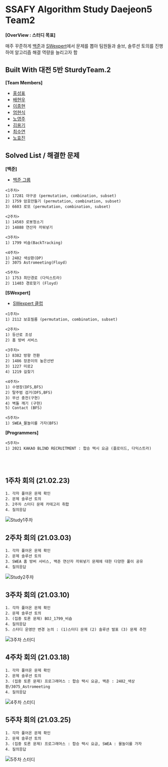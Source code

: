 # SSAFY Algorithm Study Daejeon5 Team2 
**[OverView : 스터디 목표]**

매주 꾸준하게 [백준](https://www.acmicpc.net)과 [SWexpert](https://swexpertacademy.com/main/main.do)에서 문제를 뽑아 팀원들과 솔브, 솔루션 토의를 진행하여 알고리즘 해결 역량을 늘리고자 함 

## Built With 대전 5반 SturdyTeam.2
**[Team Members]**
* [홍성표](https://github.com/seongpyoHong)
* [배현우](https://github.com/bae-hyeon-woo)
* [이종현](https://github.com/kepler5310)
* [엄현식](https://github.com/Umhyunsik)
* [노영주](https://github.com/Y0ungZ)
* [김용기](https://github.com/KIMYONGGEE) 
* [최수연](https://github.com/SuyeonChoi)
* [노효진](https://github.com/NOHYOJIN)

## Solved List / 해결한 문제
**[백준]**
* [백준 그룹](https://www.acmicpc.net/group/10394) 

```
<1주차>
1) 17281 야구공 (permutation, combination, subset)
2) 1759 암호만들기 (permutation, combination, subset)
3) 6603 로또 (permutation, combination, subset)

<2주차>
1) 14503 로봇청소기
2) 14888 연산자 끼워넣기

<3주차>
1) 1799 비숍(BackTracking)

<4주차>
1) 2482 색상환(DP)
2) 3075 Astromeeting(Floyd)

<5주차>
1) 1753 최단경로 (다익스트라)
2) 11403 경로찾기 (Floyd)
```
**[SWexpert]**  
* [SWexpert 클럽](https://swexpertacademy.com/main/talk/solvingClub/clubView.do?solveclubId=AXe6MIfaWOcDFAS5) 

```
<1주차>
1) 2112 보호필름 (permutation, combination, subset)

<2주차>
1) 등산로 조성
2) 홈 방버 서비스

<3주차>
1) 8382 방향 전환
2) 1486 장훈이의 높은선반
3) 1227 미로2
4) 1219 길찾기

<4주차>
1) 수영장(DFS,BFS)
2) 탈주범 검거(DFS,BFS)
3) 무선 충전(구현)
4) 벽돌 깨기 (구현)
5) Contact (BFS)

<5주차>
1) SWEA_물놀이를 가자(BFS)
```

**[Programmers]**  
```
<5주차>
1) 2021 KAKAO BLIND RECRUITMENT : 합승 택시 요금 (플로이드, 다익스트라)
```
<br/>
<br/>

## 1주차 회의 (21.02.23)

```
1. 각자 풀어온 문제 확인
2. 문제 솔루션 토의
3. 2주차 스터디 문제 카테고리 취합
4. 질의응답
```
![Study1주차](https://user-images.githubusercontent.com/43742747/109383354-60d31b80-7929-11eb-890e-166ab8d05415.png)

## 2주차 회의 (21.03.03)

```
1. 각자 풀어온 문제 확인
2. 문제 솔루션 토의
3. SWEA 홈 방버 서비스, 백준 연산자 끼워넣기 문제에 대한 다양한 풀이 공유  
4. 질의응답
```
![Study2주차](https://user-images.githubusercontent.com/43742747/109823992-c3a31a80-7c7b-11eb-9eb3-39e5510f9280.png)


## 3주차 회의 (21.03.10)

```
1. 각자 풀어온 문제 확인
2. 문제 솔루션 토의
3. (집중 토론 문제) BOJ_1799_비숍
4. 질의응답
5. 스터디 운영안 변경 논의 : (1)스터디 문제 (2) 솔루션 발표 (3) 문제 추천 
```
![3주차 스터디](https://user-images.githubusercontent.com/43742747/111115241-ad645b00-85a7-11eb-9dad-3923f58bf758.png)


## 4주차 회의 (21.03.18)
```
1. 각자 풀어온 문제 확인
2. 문제 솔루션 토의
3. (집중 토론 문제) 프로그래머스 : 합승 택시 요금, 백준 : 2482_색상환/3075_Astromeeting
4. 질의응답
```
![4주차 스터디](https://user-images.githubusercontent.com/43742747/112460717-8a555a80-8da2-11eb-8d27-b2dbcf0b0579.png)

## 5주차 회의 (21.03.25)
```
1. 각자 풀어온 문제 확인
2. 문제 솔루션 토의
3. (집중 토론 문제) 프로그래머스 : 합승 택시 요금, SWEA : 물놀이를 가자
4. 질의응답
```
![5주차 스터디](https://user-images.githubusercontent.com/43742747/112460742-9214ff00-8da2-11eb-9ebc-fee89524bd97.png)

<br/>
<br/>
